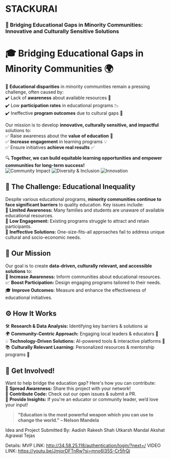 # STACKURAI
### 🚀 Bridging Educational Gaps in Minority Communities: Innovative and Culturally Sensitive Solutions
# 🎓 Bridging Educational Gaps in Minority Communities 🌍  

🚀 **Educational disparities** in minority communities remain a pressing challenge, often caused by:  
✔️ Lack of **awareness** about available resources 📢  
✔️ Low **participation rates** in educational programs 📉  
✔️ Ineffective **program outcomes** due to cultural gaps 🏫  

Our mission is to develop **innovative, culturally sensitive, and impactful** solutions to:  
✅ Raise awareness about the **value of education** 🎯  
✅ **Increase engagement** in learning programs 💡  
✅ Ensure initiatives **achieve real results** ✅  

🔍 **Together, we can build equitable learning opportunities and empower communities for long-term success!**  
![Community Impact](https://img.shields.io/badge/Impact-Education-blue)
![Diversity & Inclusion](https://img.shields.io/badge/Diversity-&%20Inclusion-green)
![Innovation](https://img.shields.io/badge/Innovation-Solutions-orange)


## 🚨 The Challenge: Educational Inequality  

Despite various educational programs, **minority communities continue to face significant barriers** to quality education. Key issues include:  
🔸 **Limited Awareness:** Many families and students are unaware of available educational resources.  
🔸 **Low Engagement:** Existing programs struggle to attract and retain participants.  
🔸 **Ineffective Solutions:** One-size-fits-all approaches fail to address unique cultural and socio-economic needs.  
## 🎯 Our Mission  

Our goal is to create **data-driven, culturally relevant, and accessible solutions** to:  
📢 **Increase Awareness:** Inform communities about educational resources.  
📈 **Boost Participation:** Design engaging programs tailored to their needs.  
🎓 **Improve Outcomes:** Measure and enhance the effectiveness of educational initiatives.  
## ⚙️ How It Works  

🛠 **Research & Data Analysis:** Identifying key barriers & solutions 📊  
🌍 **Community-Centric Approach:** Engaging local leaders & educators 🤝  
💡 **Technology-Driven Solutions:** AI-powered tools & interactive platforms 📱  
📚 **Culturally Relevant Learning:** Personalized resources & mentorship programs 🎯  
## 🤝 Get Involved!  

Want to help bridge the education gap? Here's how you can contribute:  
🔹 **Spread Awareness:** Share this project with your network!  
🔹 **Contribute Code:** Check out our open issues & submit a PR.  
🔹 **Provide Insights:** If you're an educator or community leader, we’d love your input!  


> **"Education is the most powerful weapon which you can use to change the world." – Nelson Mandela**  

Idea and Project Submitted By:
Aadish Rakesh Shah
Utkarsh Mandal
Akshat Agrawal
Tejas

Details:
MVP LINK: http://34.58.25.118/authentication/login/?next=/
VIDEO LINK: https://youtu.be/JmjorDFTnRw?si=mno6l35S-Cr5frQj
